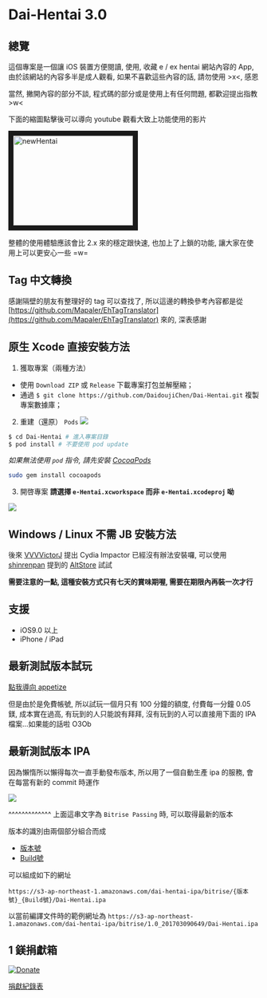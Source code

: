 # Dai-Hentai 3.0

## 總覽
這個專案是一個讓 iOS 裝置方便閱讀, 使用, 收藏 e / ex hentai 網站內容的 App, 由於該網站的內容多半是成人觀看, 如果不喜歡這些內容的話, 請勿使用 >x<, 感恩

當然, 撇開內容的部分不談, 程式碼的部分或是使用上有任何問題, 都歡迎提出指教 >w<

下面的縮圖點擊後可以導向 youtube 觀看大致上功能使用的影片

<a href="http://www.youtube.com/watch?feature=player_embedded&v=DqkIxhpzP9s
" target="_blank"><img src="http://img.youtube.com/vi/DqkIxhpzP9s/0.jpg" 
alt="newHentai" width="240" height="180" border="10" /></a>

整體的使用體驗應該會比 2.x 來的穩定跟快速, 也加上了上鎖的功能, 讓大家在使用上可以更安心一些 =w=

## Tag 中文轉換
感謝隔壁的朋友有整理好的 tag 可以查找了, 所以這邊的轉換參考內容都是從 [https://github.com/Mapaler/EhTagTranslator](https://github.com/Mapaler/EhTagTranslator) 來的, 深表感謝

## 原生 Xcode 直接安裝方法
1. 獲取專案（兩種方法）

 - 使用 `Download ZIP` 或 `Release` 下載專案打包並解壓縮；
 - 通過 `$ git clone https://github.com/DaidoujiChen/Dai-Hentai.git` 複製專案數據庫；
 
2. 重建（還原） `Pods`
  ![](https://s3-ap-northeast-1.amazonaws.com/daidoujiminecraft/Daidouji/%E8%9E%A2%E5%B9%95%E5%BF%AB%E7%85%A7+2016-12-07+%E4%B8%8A%E5%8D%8810.27.08.png)

 ```bash
 $ cd Dai-Hentai # 進入專案目錄
 $ pod install # 不要使用 pod update
```

 *如果無法使用 `pod` 指令, 請先安裝 [CocoaPods](https://cocoapods.org/)*

 ```bash
 sudo gem install cocoapods
```
3. 開啓專案
  **請選擇 `e-Hentai.xcworkspace` 而非 `e-Hentai.xcodeproj` 呦**

  ![](https://s3-ap-northeast-1.amazonaws.com/daidoujiminecraft/Daidouji/%E8%9E%A2%E5%B9%95%E5%BF%AB%E7%85%A7+2016-10-22+%E4%B8%8B%E5%8D%8810.26.35.png)
  
## Windows / Linux 不需 JB 安裝方法
後來 [VVVVictorJ](https://github.com/VVVVictorJ) 提出 Cydia Impactor 已經沒有辦法安裝囉, 可以使用 [shinrenpan](https://github.com/shinrenpan) 提到的 [AltStore](https://altstore.io/) 試試

**需要注意的一點, 這種安裝方式只有七天的賞味期喔, 需要在期限內再裝一次才行**

## 支援
- iOS9.0 以上
- iPhone / iPad

## 最新測試版本試玩

[點我導向 appetize](https://appetize.io/embed/qk23vcyrmbtecy7n12h6118wa4?device=iphone7&scale=100&orientation=portrait&osVersion=10.0&deviceColor=white)

但是由於是免費帳號, 所以試玩一個月只有 100 分鐘的額度, 付費每一分鐘 0.05 鎂, 成本實在過高, 有玩到的人只能說有拜拜, 沒有玩到的人可以直接用下面的 IPA 檔案...如果能的話啦 O3Ob

## 最新測試版本 IPA

因為懶惰所以懶得每次一直手動發布版本, 所以用了一個自動生產 ipa 的服務, 會在每當有新的 commit 時運作

![](https://app.bitrise.io/app/446db4b9b316a724.svg?token=I0YMFQ8S5i30cN95ZVgvhw)

^^^^^^^^^^^^^ 上面這串文字為 `Bitrise Passing` 時, 可以取得最新的版本

版本的識別由兩個部分組合而成
  * [版本號](https://github.com/DaidoujiChen/Dai-Hentai/blob/3.0_master/Dai-Hentai/Info.plist#L18)
  * [Build號](https://github.com/DaidoujiChen/Dai-Hentai/blob/3.0_master/Dai-Hentai/Info.plist#L20)

可以組成如下的網址

```
https://s3-ap-northeast-1.amazonaws.com/dai-hentai-ipa/bitrise/{版本號}_{Build號}/Dai-Hentai.ipa
```

以當前編譯文件時的範例網址為 `https://s3-ap-northeast-1.amazonaws.com/dai-hentai-ipa/bitrise/1.0_201703090649/Dai-Hentai.ipa`

## 1 鎂捐獻箱
[![Donate](https://img.shields.io/badge/Donate-PayPal-green.svg)](https://www.paypal.com/cgi-bin/webscr?cmd=_s-xclick&hosted_button_id=N86FK92G3V4BS)
<img alt="" border="0" src="https://www.paypalobjects.com/zh_TW/i/scr/pixel.gif" width="1" height="1">

[捐獻紀錄表](https://docs.google.com/spreadsheets/d/17eY6Hi2Ol-tbb3pL11yRoAg6SeNKa-plj4VJvSuPQY8/edit#gid=0)
